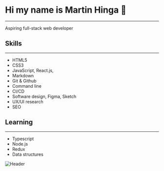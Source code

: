 # Hi my name is Martin Hinga :wave:
---
Aspiring full-stack web developer


## Skills
---
- HTML5
- CSS3
- JavaScript, React.js, 
- Markdown
- Git & Github
- Command line
- CI/CD
- Software design, Figma, Sketch
- UX/UI research
- SEO

## Learning
---
- Typescript
- Node.js
- Redux
- Data structures

![Header](./your-header-image-name.png)

